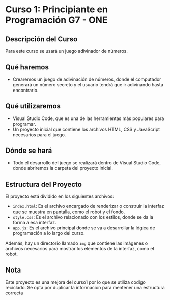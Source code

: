 # Curso 1: Principiante en Programación G7 - ONE

## Descripción del Curso

Para este curso se usará un juego adivinador de números.

## Qué haremos

- Crearemos un juego de adivinación de números, donde el computador generará un número secreto y el usuario tendrá que ir adivinando hasta encontrarlo.

## Qué utilizaremos

- Visual Studio Code, que es una de las herramientas más populares para programar.
- Un proyecto inicial que contiene los archivos HTML, CSS y JavaScript necesarios para el juego.

## Dónde se hará

- Todo el desarrollo del juego se realizará dentro de Visual Studio Code, donde abriremos la carpeta del proyecto inicial.

## Estructura del Proyecto

El proyecto está dividido en los siguientes archivos:

- `index.html`: Es el archivo encargado de renderizar o construir la interfaz que se muestra en pantalla, como el robot y el fondo.
- `style.css`: Es el archivo relacionado con los estilos, donde se da la forma a esa interfaz.
- `app.js`: Es el archivo principal donde se va a desarrollar la lógica de programación a lo largo del curso.

Además, hay un directorio llamado `img` que contiene las imágenes o archivos necesarios para mostrar los elementos de la interfaz, como el robot.
## Nota 
Este proyecto es una mejora del curso1 por lo que se utiliza codigo reciclado. Se opta por duplicar la informacion para mentener una estructura correcta